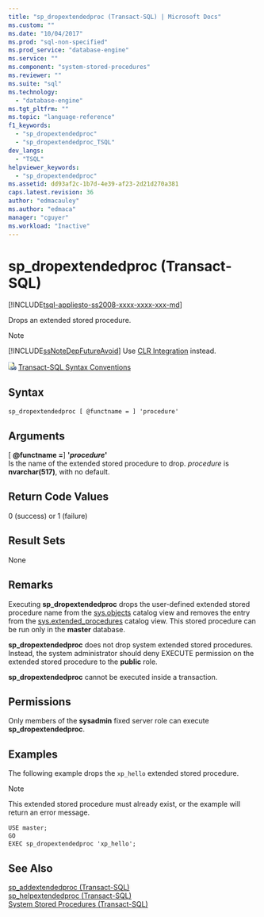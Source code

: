 ```yaml
---
title: "sp_dropextendedproc (Transact-SQL) | Microsoft Docs"
ms.custom: ""
ms.date: "10/04/2017"
ms.prod: "sql-non-specified"
ms.prod_service: "database-engine"
ms.service: ""
ms.component: "system-stored-procedures"
ms.reviewer: ""
ms.suite: "sql"
ms.technology: 
  - "database-engine"
ms.tgt_pltfrm: ""
ms.topic: "language-reference"
f1_keywords: 
  - "sp_dropextendedproc"
  - "sp_dropextendedproc_TSQL"
dev_langs: 
  - "TSQL"
helpviewer_keywords: 
  - "sp_dropextendedproc"
ms.assetid: dd93af2c-1b7d-4e39-af23-2d21d270a381
caps.latest.revision: 36
author: "edmacauley"
ms.author: "edmaca"
manager: "cguyer"
ms.workload: "Inactive"
---
```

# sp_dropextendedproc (Transact-SQL)
[!INCLUDE[tsql-appliesto-ss2008-xxxx-xxxx-xxx-md](../../includes/tsql-appliesto-ss2008-xxxx-xxxx-xxx-md.md)]

  Drops an extended stored procedure.  
  
> [!NOTE]  
>  [!INCLUDE[ssNoteDepFutureAvoid](../../includes/ssnotedepfutureavoid-md.md)] Use [CLR Integration](../../relational-databases/clr-integration/common-language-runtime-integration-overview.md) instead.  
  
  
 ![Topic link icon](../../database-engine/configure-windows/media/topic-link.gif "Topic link icon") [Transact-SQL Syntax Conventions](../../t-sql/language-elements/transact-sql-syntax-conventions-transact-sql.md)  
  
## Syntax  
  
```  
sp_dropextendedproc [ @functname = ] 'procedure'   
```  
  
## Arguments  
 [ **@functname =**] **'***procedure***'**  
 Is the name of the extended stored procedure to drop. *procedure* is **nvarchar(517)**, with no default.  
  
## Return Code Values  
 0 (success) or 1 (failure)  
  
## Result Sets  
 None  
  
## Remarks  
 Executing **sp_dropextendedproc** drops the user-defined extended stored procedure name from the [sys.objects](../../relational-databases/system-catalog-views/sys-objects-transact-sql.md) catalog view and removes the entry from the [sys.extended_procedures](../../relational-databases/system-catalog-views/sys-extended-procedures-transact-sql.md) catalog view. This stored procedure can be run only in the **master** database.  
  
**sp_dropextendedproc** does not drop system extended stored procedures. Instead, the system administrator should deny EXECUTE permission on the extended stored procedure to the **public** role.  
  
 **sp_dropextendedproc** cannot be executed inside a transaction.  
  
## Permissions  
 Only members of the **sysadmin** fixed server role can execute **sp_dropextendedproc**.  
  
## Examples  
 The following example drops the `xp_hello` extended stored procedure.  
  
> [!NOTE]  
>  This extended stored procedure must already exist, or the example will return an error message.  
  
```  
USE master;  
GO  
EXEC sp_dropextendedproc 'xp_hello';  
```  
  
## See Also  
 [sp_addextendedproc &#40;Transact-SQL&#41;](../../relational-databases/system-stored-procedures/sp-addextendedproc-transact-sql.md)   
 [sp_helpextendedproc &#40;Transact-SQL&#41;](../../relational-databases/system-stored-procedures/sp-helpextendedproc-transact-sql.md)   
 [System Stored Procedures &#40;Transact-SQL&#41;](../../relational-databases/system-stored-procedures/system-stored-procedures-transact-sql.md)  
  
  
